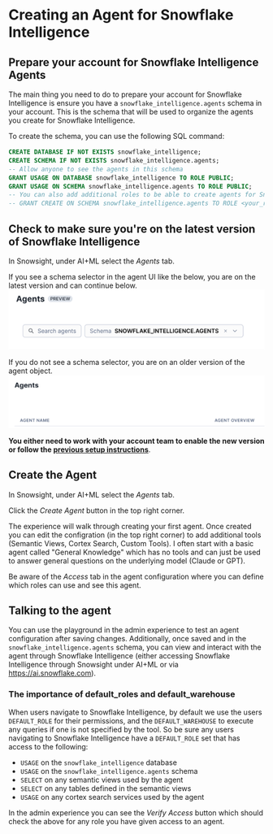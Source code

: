 # Creating an Agent for Snowflake Intelligence

## Prepare your account for Snowflake Intelligence Agents

The main thing you need to do to prepare your account for Snowflake Intelligence is ensure you have a `snowflake_intelligence.agents` schema in your account. This is the schema that will be used to organize the agents you create for Snowflake Intelligence. 

To create the schema, you can use the following SQL command:

```sql
CREATE DATABASE IF NOT EXISTS snowflake_intelligence;
CREATE SCHEMA IF NOT EXISTS snowflake_intelligence.agents;
-- Allow anyone to see the agents in this schema
GRANT USAGE ON DATABASE snowflake_intelligence TO ROLE PUBLIC;
GRANT USAGE ON SCHEMA snowflake_intelligence.agents TO ROLE PUBLIC;
-- You can also add additional roles to be able to create agents for Snowflake Intelligence
-- GRANT CREATE ON SCHEMA snowflake_intelligence.agents TO ROLE <your_role>;
```

## Check to make sure you're on the latest version of Snowflake Intelligence

In Snowsight, under AI+ML select the *Agents* tab.

If you see a schema selector in the agent UI like the below, you are on the latest version and can continue below.  
![new_ui](./assets/new_agent_ui.png)  

If you do not see a schema selector, you are on an older version of the agent object.  
![old_ui](./assets/old_agent_ui.png)  

**You either need to work with your account team to enable the new version or follow the [previous setup instructions](https://docs.google.com/document/d/1J1Mu-bo-F8EITmGET4-KaOUlqkIdyYG_Xmkt9I9kdXU/edit?tab=t.31gmj4wpslj7)**.

## Create the Agent

In Snowsight, under AI+ML select the *Agents* tab.

Click the *Create Agent* button in the top right corner.

The experience will walk through creating your first agent. Once created you can edit the configration (in the top right corner) to add additional tools (Semantic Views, Cortex Search, Custom Tools). I often start with a basic agent called "General Knowledge" which has no tools and can just be used to answer general questions on the underlying model (Claude or GPT).

Be aware of the *Access* tab in the agent configuration where you can define which roles can use and see this agent.

## Talking to the agent

You can use the playground in the admin experience to test an agent configuration after saving changes. Additionally, once saved and in the `snowflake_intelligence.agents` schema, you can view and interact with the agent through Snowflake Intelligence (either accessing Snowflake Intelligence through Snowsight under AI+ML or via https://ai.snowflake.com).

### The importance of default_roles and default_warehouse
When users navigate to Snowflake Intelligence, by default we use the users `DEFAULT_ROLE` for their permissions, and the `DEFAULT_WAREHOUSE` to execute any queries if one is not specified by the tool. So be sure any users navigating to Snowflake Intelligence have a `DEFAULT_ROLE` set that has access to the following:
- `USAGE` on the `snowflake_intelligence` database
- `USAGE` on the `snowflake_intelligence.agents` schema
- `SELECT` on any semantic views used by the agent
- `SELECT` on any tables defined in the semantic views
- `USAGE` on any cortex search services used by the agent

In the admin experience you can see the *Verify Access* button which should check the above for any role you have given access to an agent.